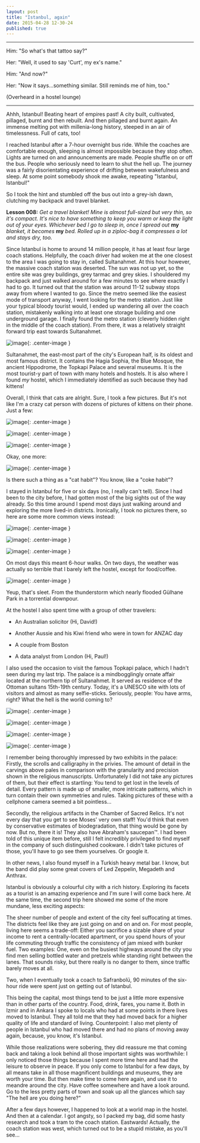 ```yaml
---
layout: post
title: "Istanbul, again"
date: 2015-04-28 12-30-24
published: true
---
```

---
Him: "So what's that tattoo say?"

Her: "Well, it used to say 'Curt', my ex's name."

Him: "And now?"

Her: "Now it says...something similar. Still reminds me of him, too."

(Overheard in a hostel lounge)

---

Ahhh, Istanbul! Beating heart of empires past! A city built, cultivated, pillaged, burnt and then rebuilt. And then pillaged and burnt again. An immense melting pot with millenia-long history, steeped in an air of timelessness. Full of cats, too!

I reached Istanbul after a 7-hour overnight bus ride. While the coaches are comfortable enough, sleeping is almost impossible because they stop often. Lights are turned on and announcements are made. People shuffle on or off the bus. People who seriously need to learn to shut the hell up. The journey was a fairly disorientating experience of drifting between wakefulness and sleep. At some point somebody shook me awake, repeating "Istanbul, Istanbul!"

So I took the hint and stumbled off the bus out into a grey-ish dawn, clutching my backpack and travel blanket.

**Lesson 008:** *Get a travel blanket! Mine is almost full-sized but very thin, so it's compact. It's nice to have something to keep you warm or keep the light out of your eyes. Whichever bed I go to sleep in, once I spread out* **my** *blanket, it becomes* **my** *bed. Rolled up in a ziploc-bag it compresses a lot and stays dry, too.*

Since Istanbul is home to around 14 million people, it has at least four large coach stations. Helpfully, the coach driver had woken me at the one closest to the area I was going to stay in, called Sultanahmet. At this hour however, the massive coach station was deserted. The sun was not up yet, so the entire site was grey buildings, grey tarmac and grey skies. I shouldered my backpack and just walked around for a few minutes to see where exactly I had to go. It turned out that the station was around 11-12 subway stops away from where I wanted to go. Since the metro seemed like the easiest mode of transport anyway, I went looking for the metro station. Just like your typical bloody tourist would, I ended up wandering all over the coach station, mistakenly walking into at least one storage building and one underground garage. I finally found the metro station (cleverly hidden right in the middle of the coach station). From there, it was a relatively straight forward trip east towards Sultanahmet.

![image](http://rkwrd.github.io/pics/IMG_20150419_181125_scaled.jpg){: .center-image }


Sultanahmet, the east-most part of the city's European half, is its oldest and most famous district. It contains the Hagia Sophia, the Blue Mosque, the ancient Hippodrome, the Topkapi Palace and several museums. It is the most tourist-y part of town with many hotels and hostels. It is also where I found _my_ hostel, which I immediately identified as such because they had kittens!

Overall, I think that cats are alright. Sure, I took a few pictures. But it's not like I'm a crazy cat person with dozens of pictures of kittens on their phone. Just a few:

![image](http://rkwrd.github.io/pics/IMG_20150424_230757_scaled.jpg){: .center-image }

![image](http://rkwrd.github.io/pics/IMG_20150419_071918_scaled.jpg){: .center-image }

![image](http://rkwrd.github.io/pics/IMG_20150419_223358_scaled.jpg){: .center-image }

Okay, one more:

![image](http://rkwrd.github.io/pics/IMG_20150420_153635_scaled.jpg){: .center-image }

Is there such a thing as a "cat habit"? You know, like a "coke habit"?


I stayed in Istanbul for five or six days (no, I really can't tell). Since I had been to the city before, I had gotten most of the big sights out of the way already. So this time around I spend most days just walking around and exploring the more lived-in districts. Ironically, I took no pictures there, so here are some more common views instead:

![image](http://rkwrd.github.io/pics/IMG_20150420_181632_scaled.jpg){: .center-image }

![image](http://rkwrd.github.io/pics/IMG_20150420_181328_scaled.jpg){: .center-image }

![image](http://rkwrd.github.io/pics/IMG_20150421_185657_scaled.jpg){: .center-image }


On most days this meant 6-hour walks. On two days, the weather was actually so terrible that I barely left the hostel, except for food/coffee.

![image](http://rkwrd.github.io/pics/IMG_20150422_125934_scaled.jpg){: .center-image }

Yeup, that's sleet. From the thunderstorm which nearly flooded Gülhane Park in a torrential downpour.

At the hostel I also spent time with a group of other travelers:

- An Australian solicitor (Hi, David!)

- Another Aussie and his Kiwi friend who were in town for ANZAC day

- A couple from Boston

- A data analyst from London (Hi, Paul!)


I also used the occasion to visit the famous Topkapi palace, which I hadn't seen during my last trip. The palace is a mindbogglingly ornate affair located at the northern tip of Sultanahmet. It served as residence of the Ottoman sultans 15th-19th century. Today, it's a UNESCO site with lots of visitors and almost as many selfie-sticks. Seriously, people: You have arms, right? What the hell is the world coming to?

![image](http://rkwrd.github.io/pics/IMG_20150422_172556_scaled.jpg){: .center-image }

![image](http://rkwrd.github.io/pics/IMG_20150422_172644_scaled.jpg){: .center-image }

![image](http://rkwrd.github.io/pics/IMG_20150422_173056_scaled.jpg){: .center-image }

![image](http://rkwrd.github.io/pics/IMG_20150422_175536_scaled.jpg){: .center-image }

I remember being thoroughly impressed by two exhibits in the palace:
Firstly, the scrolls and calligraphy in the privies. The amount of detail in the carvings above pales in comparison with the granularity and precision shown in the religious manuscripts. Unfortunately I did not take any pictures of them, but their effect is startling: You tend to get lost in the levels of detail. Every pattern is made up of smaller, more intricate patterns, which in turn contain their own symmetries and rules. Taking pictures of these with a cellphone camera seemed a bit pointless...

Secondly, the religious artifacts in the Chamber of Sacred Relics. It's not every day that you get to see Moses' very own staff! You'd think that even by conservative estimates of biodegradation, that thing would be gone by now. But no, there it is! They also have Abraham's saucepan™. I had been told of this unique item before, still I felt incredibly privileged to find myself in the company of such distinguished cookware. I didn't take pictures of those, you'll have to go see them yourselves. Or google it.

In other news, I also found myself in a Turkish heavy metal bar. I know, but the band did play some great covers of Led Zeppelin, Megadeth and Anthrax.

Istanbul is obviously a colourful city with a rich history. Exploring its facets as a tourist is an amazing experience and I'm sure I will come back here. At the same time, the second trip here showed me some of the more mundane, less exciting aspects:

The sheer number of people and extent of the city feel suffocating at times. The districts feel like they are just going on and on and on. For most people, living here seems a trade-off: Either you sacrifice a sizable share of your income to rent a centrally-located apartment, or you spend hours of your life commuting through traffic the consistency of jam mixed with bunker fuel. Two examples: One, even on the busiest highways around the city you find men selling bottled water and pretzels while standing right between the lanes. That sounds risky, but there really is no danger to them, since traffic barely moves at all.

Two, when I eventually took a coach to Safranbolü, 90 minutes of the six-hour ride were spent just on getting out of Istanbul.

This being the capital, most things tend to be just a little more expensive than in other parts of the country. Food, drink, fares, you name it. Both in Izmir and in Ankara I spoke to locals who had at some points in there lives moved to Istanbul. They all told me that they had moved back for a higher quality of life and standard of living. Counterpoint: I also met plenty of people in Istanbul who had moved there and had no plans of moving away again, because, you know, it's Istanbul.

While those realizations were sobering, they did reassure me that coming back and taking a look behind all those important sights was worthwhile: I only noticed those things because I spent more time here and had the leisure to observe in peace. If you only come to Istanbul for a few days, by all means take in all those magnificent buildings and museums, they are worth your time. But then make time to come here again, and use it to meandre around the city. Have coffee somewhere and have a look around. Go to the less pretty parts of town and soak up all the glances which say "The hell are you doing here?"

After a few days however, I happened to look at a world map in the hostel. And then at a calendar. I got angsty, so I packed my bag, did some hasty research and took a tram to the coach station. Eastwards! Actually, the coach station was west, which turned out to be a stupid mistake, as you'll see...











